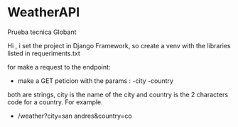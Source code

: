 # WeatherAPI
Prueba tecnica Globant

Hi , i set the project in Django Framework, so create a venv with the libraries listed in requeriments.txt

for make a request to the endpoint:

- make a GET peticion with the params : -city
					-country

 both are strings, city is the name of the city and country is the 2 characters code for a country. For example.

- /weather?city=san andres&country=co